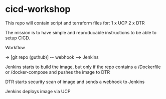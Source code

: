 # cicd-workshop

This repo will contain script and terraform files for:
1 x UCP
2 x DTR

The mission is to have simple and reproducable instructions to be able to setup CICD.

Workflow

<git push> -> [git repo (guthub)] -- webhook --> Jenkins

Jenkins starts to build the image, but only if the repo contains a /Dockerfile or /docker-compose and pushes the image to DTR

DTR starts security scan of image and sends a webhook to Jenkins

Jenkins deploys image via UCP


